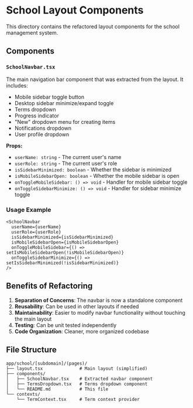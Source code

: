 # School Layout Components

This directory contains the refactored layout components for the school management system.

## Components

### `SchoolNavbar.tsx`
The main navigation bar component that was extracted from the layout. It includes:
- Mobile sidebar toggle button
- Desktop sidebar minimize/expand toggle
- Terms dropdown
- Progress indicator
- "New" dropdown menu for creating items
- Notifications dropdown
- User profile dropdown

**Props:**
- `userName: string` - The current user's name
- `userRole: string` - The current user's role
- `isSidebarMinimized: boolean` - Whether the sidebar is minimized
- `isMobileSidebarOpen: boolean` - Whether the mobile sidebar is open
- `onToggleMobileSidebar: () => void` - Handler for mobile sidebar toggle
- `onToggleSidebarMinimize: () => void` - Handler for sidebar minimize toggle

### Usage Example

```tsx
<SchoolNavbar
  userName={userName}
  userRole={userRole}
  isSidebarMinimized={isSidebarMinimized}
  isMobileSidebarOpen={isMobileSidebarOpen}
  onToggleMobileSidebar={() => setIsMobileSidebarOpen(!isMobileSidebarOpen)}
  onToggleSidebarMinimize={() => setIsSidebarMinimized(!isSidebarMinimized)}
/>
```

## Benefits of Refactoring

1. **Separation of Concerns**: The navbar is now a standalone component
2. **Reusability**: Can be used in other layouts if needed
3. **Maintainability**: Easier to modify navbar functionality without touching the main layout
4. **Testing**: Can be unit tested independently
5. **Code Organization**: Cleaner, more organized codebase

## File Structure

```
app/school/[subdomain]/(pages)/
├── layout.tsx              # Main layout (simplified)
├── components/
│   ├── SchoolNavbar.tsx    # Extracted navbar component
│   ├── TermsDropdown.tsx   # Terms dropdown component
│   └── README.md           # This file
└── contexts/
    └── TermContext.tsx     # Term context provider
```
